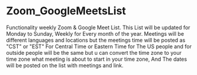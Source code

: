 # Zoom_GoogleMeetsList
Functionality weekly Zoom & Google Meet List.
This List will be updated for Monday to Sunday, Weekly for Every month of the year. Meetings will be different languages and locations but the meetings time will be posted as "CST" or "EST" For Central Time or Eastern Time for The US people and for outside people will be the same but u can convert the time zone to your time zone what meeting is about to start in your time zone, And The dates will be posted on the list with meetings and link.
